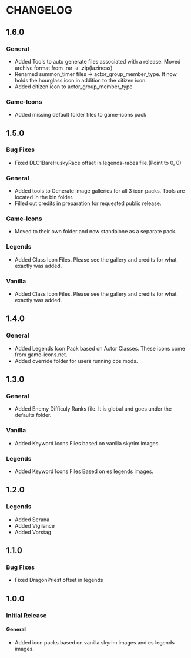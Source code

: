 <!--- -*- mode: markdown -*- -->

# CHANGELOG

## 1.6.0

### General
- Added Tools to auto generate files associated with a release. Moved archive format from .rar -> .zip(laziness)
- Renamed summon_timer files -> actor_group_member_type. It now holds the hourglass icon in addition to the citizen icon.
- Added citizen icon to actor_group_member_type

### Game-Icons
- Added missing default folder files to game-icons pack

## 1.5.0

### Bug Fixes
- Fixed DLC1BareHuskyRace offset in legends-races file.(Point to 0, 0)

### General
- Added tools to Generate image galleries for all 3 icon packs. Tools are located in the bin folder.
- Filled out credits in preparation for requested public release.

### Game-Icons
- Moved to their own folder and now standalone as a separate pack.

### Legends
- Added Class Icon Files. Please see the gallery and credits for what exactly was added.

### Vanilla
- Added Class Icon Files. Please see the gallery and credits for what exactly was added.

## 1.4.0

### General
- Added Legends Icon Pack based on Actor Classes. These icons come from game-icons.net.
- Added override folder for users running cps mods.

## 1.3.0

### General
- Added Enemy Difficuly Ranks file. It is global and goes under the defaults folder.

### Vanilla
- Added Keyword Icons Files based on vanilla skyrim images.

### Legends
- Added Keyword Icons Files Based on es legends images.

## 1.2.0

### Legends
- Added Serana
- Added Vigilance
- Added Vorstag

## 1.1.0

### Bug FIxes
- Fixed DragonPriest offset in legends

## 1.0.0

### Initial Release

#### General
- Added icon packs based on vanilla skyrim images and es legends images.